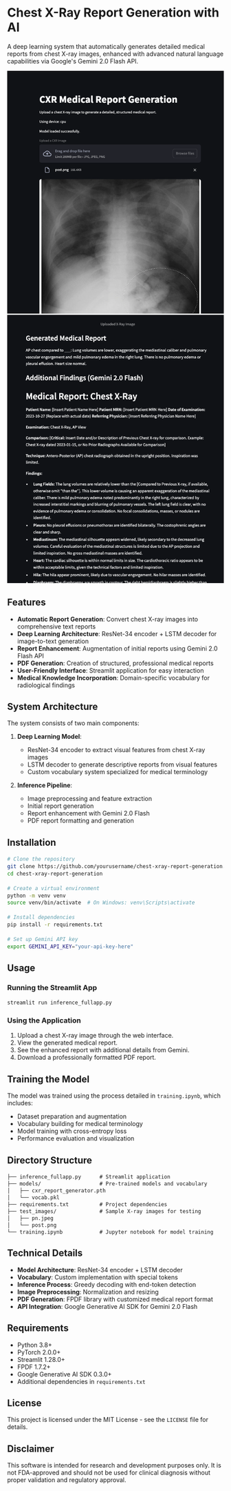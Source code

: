 # Chest X-Ray Report Generation with AI

A deep learning system that automatically generates detailed medical reports from chest X-ray images, enhanced with advanced natural language capabilities via Google's Gemini 2.0 Flash API.

![Demo of CXR Report Generation](demo/d.png)
![Demo 2 of CXR Report Generation](demo/d1.png)
## Features

- **Automatic Report Generation**: Convert chest X-ray images into comprehensive text reports
- **Deep Learning Architecture**: ResNet-34 encoder + LSTM decoder for image-to-text generation
- **Report Enhancement**: Augmentation of initial reports using Gemini 2.0 Flash API
- **PDF Generation**: Creation of structured, professional medical reports
- **User-Friendly Interface**: Streamlit application for easy interaction
- **Medical Knowledge Incorporation**: Domain-specific vocabulary for radiological findings

## System Architecture

The system consists of two main components:

1. **Deep Learning Model**:
   - ResNet-34 encoder to extract visual features from chest X-ray images
   - LSTM decoder to generate descriptive reports from visual features
   - Custom vocabulary system specialized for medical terminology

2. **Inference Pipeline**:
   - Image preprocessing and feature extraction
   - Initial report generation
   - Report enhancement with Gemini 2.0 Flash
   - PDF report formatting and generation

## Installation

```bash
# Clone the repository
git clone https://github.com/yourusername/chest-xray-report-generation.git
cd chest-xray-report-generation

# Create a virtual environment
python -m venv venv
source venv/bin/activate  # On Windows: venv\Scripts\activate

# Install dependencies
pip install -r requirements.txt

# Set up Gemini API key
export GEMINI_API_KEY="your-api-key-here"
```

## Usage

### Running the Streamlit App

```bash
streamlit run inference_fullapp.py
```

### Using the Application

1. Upload a chest X-ray image through the web interface.
2. View the generated medical report.
3. See the enhanced report with additional details from Gemini.
4. Download a professionally formatted PDF report.

## Training the Model

The model was trained using the process detailed in `training.ipynb`, which includes:

- Dataset preparation and augmentation
- Vocabulary building for medical terminology
- Model training with cross-entropy loss
- Performance evaluation and visualization

## Directory Structure

```
├── inference_fullapp.py      # Streamlit application
├── models/                   # Pre-trained models and vocabulary
│   ├── cxr_report_generator.pth
│   └── vocab.pkl
├── requirements.txt          # Project dependencies
├── test_images/              # Sample X-ray images for testing
│   ├── pn.jpeg
│   └── post.png
└── training.ipynb            # Jupyter notebook for model training
```

## Technical Details

- **Model Architecture**: ResNet-34 encoder + LSTM decoder
- **Vocabulary**: Custom implementation with special tokens
- **Inference Process**: Greedy decoding with end-token detection
- **Image Preprocessing**: Normalization and resizing
- **PDF Generation**: FPDF library with customized medical report format
- **API Integration**: Google Generative AI SDK for Gemini 2.0 Flash

## Requirements

- Python 3.8+
- PyTorch 2.0.0+
- Streamlit 1.28.0+
- FPDF 1.7.2+
- Google Generative AI SDK 0.3.0+
- Additional dependencies in `requirements.txt`

## License

This project is licensed under the MIT License - see the `LICENSE` file for details.

## Disclaimer

This software is intended for research and development purposes only. It is not FDA-approved and should not be used for clinical diagnosis without proper validation and regulatory approval.

